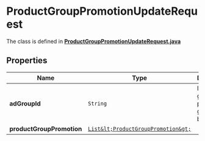 

# ProductGroupPromotionUpdateRequest

The class is defined in **[ProductGroupPromotionUpdateRequest.java](../../src/main/java/org/openapitools/model/ProductGroupPromotionUpdateRequest.java)**

## Properties

Name | Type | Description | Notes
------------ | ------------- | ------------- | -------------
**adGroupId** | `String` | ID of the ad group the product group belongs to. | 
**productGroupPromotion** | [`List&lt;ProductGroupPromotion&gt;`](ProductGroupPromotion.md) |  | 




